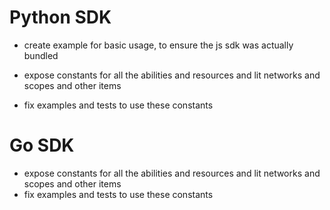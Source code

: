 # Python SDK

- create example for basic usage, to ensure the js sdk was actually bundled

- expose constants for all the abilities and resources and lit networks and scopes and other items
- fix examples and tests to use these constants

# Go SDK

- expose constants for all the abilities and resources and lit networks and scopes and other items
- fix examples and tests to use these constants
